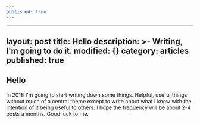 ```yaml
---
published: true
---
```

---
layout: post
title: Hello
description: >-
  Writing, I'm going to do it.
modified: {}
category: articles
published: true
---

## Hello

In 2018 I'm going to start writing down some things. Helpful, useful things without much of a central theme except to write about what I know with the intention of it being useful to others. I hope the frequency will be about 2-4 posts a months. Good luck to me.
